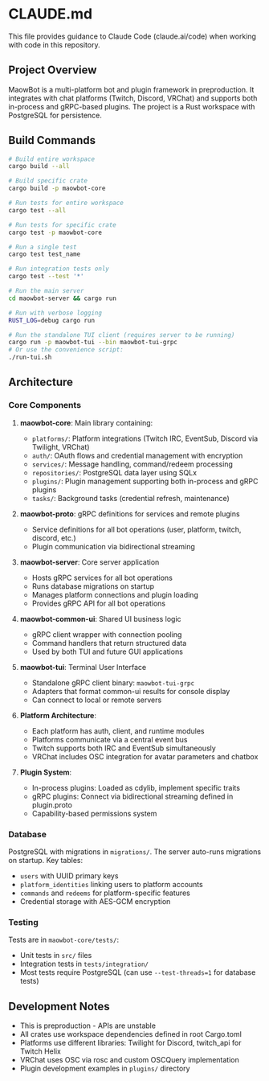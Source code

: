 # CLAUDE.md

This file provides guidance to Claude Code (claude.ai/code) when working with code in this repository.

## Project Overview

MaowBot is a multi-platform bot and plugin framework in preproduction. It integrates with chat platforms (Twitch, Discord, VRChat) and supports both in-process and gRPC-based plugins. The project is a Rust workspace with PostgreSQL for persistence.

## Build Commands

```bash
# Build entire workspace
cargo build --all

# Build specific crate
cargo build -p maowbot-core

# Run tests for entire workspace
cargo test --all

# Run tests for specific crate
cargo test -p maowbot-core

# Run a single test
cargo test test_name

# Run integration tests only
cargo test --test '*'

# Run the main server
cd maowbot-server && cargo run

# Run with verbose logging
RUST_LOG=debug cargo run

# Run the standalone TUI client (requires server to be running)
cargo run -p maowbot-tui --bin maowbot-tui-grpc
# Or use the convenience script:
./run-tui.sh
```

## Architecture

### Core Components

1. **maowbot-core**: Main library containing:
   - `platforms/`: Platform integrations (Twitch IRC, EventSub, Discord via Twilight, VRChat)
   - `auth/`: OAuth flows and credential management with encryption
   - `services/`: Message handling, command/redeem processing
   - `repositories/`: PostgreSQL data layer using SQLx
   - `plugins/`: Plugin management supporting both in-process and gRPC plugins
   - `tasks/`: Background tasks (credential refresh, maintenance)

2. **maowbot-proto**: gRPC definitions for services and remote plugins
   - Service definitions for all bot operations (user, platform, twitch, discord, etc.)
   - Plugin communication via bidirectional streaming

3. **maowbot-server**: Core server application
   - Hosts gRPC services for all bot operations
   - Runs database migrations on startup
   - Manages platform connections and plugin loading
   - Provides gRPC API for all bot operations

4. **maowbot-common-ui**: Shared UI business logic
   - gRPC client wrapper with connection pooling
   - Command handlers that return structured data
   - Used by both TUI and future GUI applications

5. **maowbot-tui**: Terminal User Interface
   - Standalone gRPC client binary: `maowbot-tui-grpc`
   - Adapters that format common-ui results for console display
   - Can connect to local or remote servers

6. **Platform Architecture**:
   - Each platform has auth, client, and runtime modules
   - Platforms communicate via a central event bus
   - Twitch supports both IRC and EventSub simultaneously
   - VRChat includes OSC integration for avatar parameters and chatbox

7. **Plugin System**:
   - In-process plugins: Loaded as cdylib, implement specific traits
   - gRPC plugins: Connect via bidirectional streaming defined in plugin.proto
   - Capability-based permissions system

### Database

PostgreSQL with migrations in `migrations/`. The server auto-runs migrations on startup. Key tables:
- `users` with UUID primary keys
- `platform_identities` linking users to platform accounts
- `commands` and `redeems` for platform-specific features
- Credential storage with AES-GCM encryption

### Testing

Tests are in `maowbot-core/tests/`:
- Unit tests in `src/` files
- Integration tests in `tests/integration/`
- Most tests require PostgreSQL (can use `--test-threads=1` for database tests)

## Development Notes

- This is preproduction - APIs are unstable
- All crates use workspace dependencies defined in root Cargo.toml
- Platforms use different libraries: Twilight for Discord, twitch_api for Twitch Helix
- VRChat uses OSC via rosc and custom OSCQuery implementation
- Plugin development examples in `plugins/` directory